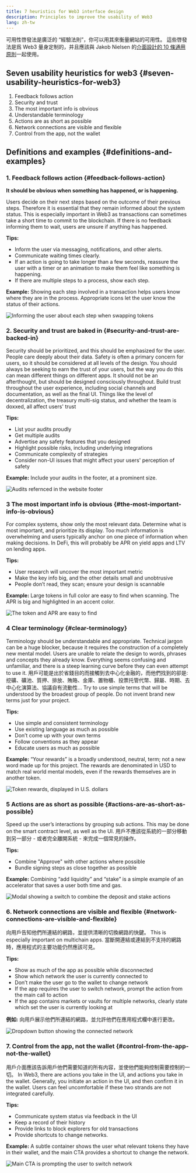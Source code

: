 ```yaml
---
title: 7 heuristics for Web3 interface design
description: Principles to improve the usability of Web3
lang: zh-tw
---
```


可用性啓發法是廣泛的 “經驗法則”，你可以用其來衡量網站的可用性。
這些啓發法是爲 Web3 量身定制的，并且應該與 Jakob Nielsen 的[介面設計的 10 條通用原則](https://www.nngroup.com/articles/ten-usability-heuristics/)一起使用。

## Seven usability heuristics for web3 {#seven-usability-heuristics-for-web3}

1. Feedback follows action
2. Security and trust
3. The most important info is obvious
4. Understandable terminology
5. Actions are as short as possible
6. Network connections are visible and flexible
7. Control from the app, not the wallet

## Definitions and examples {#definitions-and-examples}

### 1. Feedback follows action {#feedback-follows-action}

**It should be obvious when something has happened, or is happening.**

Users decide on their next steps based on the outcome of their previous steps. Therefore it is essential that they remain informed about the system status. This is especially important in Web3 as transactions can sometimes take a short time to commit to the blockchain. If there is no feedback informing them to wait, users are unsure if anything has happened.

**Tips:**

- Inform the user via messaging, notifications, and other alerts.
- Communicate waiting times clearly.
- If an action is going to take longer than a few seconds, reassure the user with a timer or an animation to make them feel like something is happening.
- If there are multiple steps to a process, show each step.

**Example:**
Showing each step involved in a transaction helps users know where they are in the process. Appropriate icons let the user know the status of their actions.

![Informing the user about each step when swapping tokens](./Image1.png)

### 2. Security and trust are baked in {#security-and-trust-are-backed-in}

Security should be prioritized, and this should be emphasized for the user.
People care deeply about their data. Safety is often a primary concern for users, so it should be considered at all levels of the design. You should always be seeking to earn the trust of your users, but the way you do this can mean different things on different apps. It should not be an afterthought, but should be designed consciously throughout. Build trust throughout the user experience, including social channels and documentation, as well as the final UI. Things like the level of decentralization, the treasury multi-sig status, and whether the team is doxxed, all affect users' trust

**Tips:**

- List your audits proudly
- Get multiple audits
- Advertise any safety features that you designed
- Highlight possible risks, including underlying integrations
- Communicate complexity of strategies
- Consider non-UI issues that might affect your users' perception of safety

**Example:**
Include your audits in the footer, at a prominent size.

![Audits refernced in the website footer](./Image2.png)

### 3 The most important info is obvious {#the-most-important-info-is-obvious}

For complex systems, show only the most relevant data. Determine what is most important, and prioritize its display.
Too much information is overwhelming and users typically anchor on one piece of information when making decisions. In DeFi, this will probably be APR on yield apps and LTV on lending apps.

**Tips:**

- User research will uncover the most important metric
- Make the key info big, and the other details small and unobtrusive
- People don’t read, they scan; ensure your design is scannable

**Example:** Large tokens in full color are easy to find when scanning. The APR is big and highlighted in an accent color.

![The token and APR are easy to find](./Image3.png)

### 4 Clear terminology {#clear-terminology}

Terminology should be understandable and appropriate.
Technical jargon can be a huge blocker, because it requires the construction of a completely new mental model. Users are unable to relate the design to words, phrases and concepts they already know. Everything seems confusing and unfamiliar, and there is a steep learning curve before they can even attempt to use it. 用戶可能是出於省錢目的而接觸到去中心化金融的，而他們找到的卻是: 挖礦、礦池、質押、排放、賄賂、金庫、置物櫃、投票托管代幣、歸屬、時期、去中心化演算法、協議自有流動性…
Try to use simple terms that will be understood by the broadest group of people. Do not invent brand new terms just for your project.

**Tips:**

- Use simple and consistent terminology
- Use existing language as much as possible
- Don’t come up with your own terms
- Follow conventions as they appear
- Educate users as much as possible

**Example:**
“Your rewards” is a broadly understood, neutral, term; not a new word made up for this project. The rewards are denominated in USD to match real world mental models, even if the rewards themselves are in another token.

![Token rewards, displayed in U.S. dollars](./Image4.png)

### 5 Actions are as short as possible {#actions-are-as-short-as-possible}

Speed up the user’s interactions by grouping sub actions.
This may be done on the smart contract level, as well as the UI. 用戶不應該從系統的一部分移動到另一部分 - 或者完全離開系統 - 來完成一個常見的操作。

**Tips:**

- Combine "Approve" with other actions where possible
- Bundle signing steps as close together as possible

**Example:** Combining “add liquidity” and “stake” is a simple example of an accelerator that saves a user both time and gas.

![Modal showing a switch to combine the deposit and stake actions](./Image5.png)

### 6. Network connections are visible and flexible {#network-connections-are-visible-and-flexible}

向用戶告知他們所連結的網路，並提供清晰的切換網路的快鍵。
This is especially important on multichain apps. 當斷開連結或連結到不支持的網路時，應用程式的主要功能仍然應該可見。

**Tips:**

- Show as much of the app as possible while disconnected
- Show which network the user is currently connected to
- Don’t make the user go to the wallet to change network
- If the app requires the user to switch network, prompt the action from the main call to action
- If the app contains markets or vaults for multiple networks, clearly state which set the user is currently looking at

**例如:** 向用戶展示他們所連結的網路，並允許他們在應用程式欄中進行更改。

![Dropdown button showing the connected network](./Image6.png)

### 7. Control from the app, not the wallet {#control-from-the-app-not-the-wallet}

用戶介面應該告訴用戶他們需要知道的所有内容，並使他們能夠控制需要控制的一切。
In Web3, there are actions you take in the UI, and actions you take in the wallet. Generally, you initiate an action in the UI, and then confirm it in the wallet. Users can feel uncomfortable if these two strands are not integrated carefully.

**Tips:**

- Communicate system status via feedback in the UI
- Keep a record of their history
- Provide links to block explorers for old transactions
- Provide shortcuts to change networks.

**Example:** A subtle container shows the user what relevant tokens they have in their wallet, and the main CTA provides a shortcut to change the network.

![Main CTA is prompting the user to switch network](./Image7.png)

